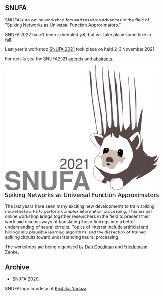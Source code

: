 ## SNUFA

SNUFA is an online workshop focused research advances in the field of "Spiking Networks as Universal Function Approximators."

SNUFA 2022 hasn't been scheduled yet, but will take place some time in fall. 

Last year's workshop [SNUFA 2021](/2021) took place on held 2-3 November 2021.

For details see the SNUFA2021 [agenda](/2021) and [abstracts](/2021/abstracts).

![SNUFA2021 Logo](/images/snufa2021_hedgehog.png)

The last years have seen many exciting new developments to train spiking neural networks to perform complex information processing. This annual online workshop brings together researchers in the field to present their work and discuss ways of translating these findings into a better understanding of neural circuits. Topics of interest include artificial and biologically plausible learning algorithms and the dissection of trained spiking circuits toward understanding neural processing.

The workshops are being organised by [Dan Goodman](https://neural-reckoning.org/) and [Friedemann Zenke](https://zenkelab.org).

Archive
-------

* [SNUFA 2020](/2020).



SNUFA logo courtesy of [Koshika Yadava](https://kyadava.net)
